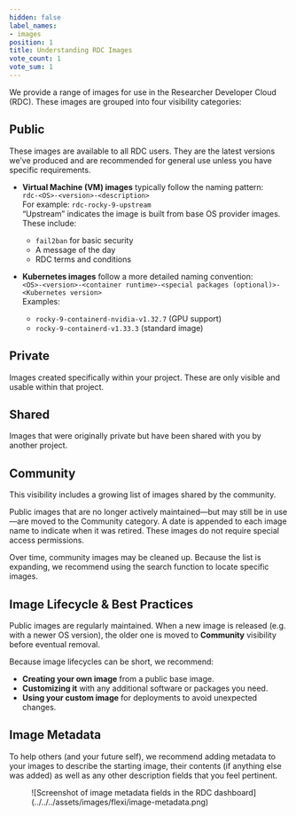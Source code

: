 ```yaml
---
hidden: false
label_names:
- images
position: 1
title: Understanding RDC Images
vote_count: 1
vote_sum: 1
---
```


We provide a range of images for use in the Researcher Developer Cloud (RDC). These images are grouped into four visibility categories:

## Public
These images are available to all RDC users. They are the latest versions we’ve produced and are recommended for general use unless you have specific requirements.

- **Virtual Machine (VM) images** typically follow the naming pattern:  
  `rdc-<OS>-<version>-<description>`  
  For example: `rdc-rocky-9-upstream`  
  “Upstream” indicates the image is built from base OS provider images. These include:
  - `fail2ban` for basic security
  - A message of the day
  - RDC terms and conditions

- **Kubernetes images** follow a more detailed naming convention:  
  `<OS>-<version>-<container runtime>-<special packages (optional)>-<Kubernetes version>`  
  Examples:
  - `rocky-9-containerd-nvidia-v1.32.7` (GPU support)
  - `rocky-9-containerd-v1.33.3` (standard image)

## Private
Images created specifically within your project. These are only visible and usable within that project.

## Shared
Images that were originally private but have been shared with you by another project.

## Community
This visibility includes a growing list of images shared by the community.

Public images that are no longer actively maintained—but may still be in use—are moved to the Community category. A date is appended to each image name to indicate when it was retired. These images do not require special access permissions.

Over time, community images may be cleaned up. Because the list is expanding, we recommend using the search function to locate specific images.

## Image Lifecycle & Best Practices
Public images are regularly maintained. When a new image is released (e.g. with a newer OS version), the older one is moved to **Community** visibility before eventual removal.

Because image lifecycles can be short, we recommend:

- **Creating your own image** from a public base image.
- **Customizing it** with any additional software or packages you need.
- **Using your custom image** for deployments to avoid unexpected changes.

## Image Metadata
To help others (and your future self), we recommend adding metadata to your images to describe the starting image, their contents (if anything else was added) as well as any other description fields that you feel pertinent. 

<figure markdown>
  ![Screenshot of image metadata fields in the RDC dashboard](../../../assets/images/flexi/image-metadata.png)
</figure>
